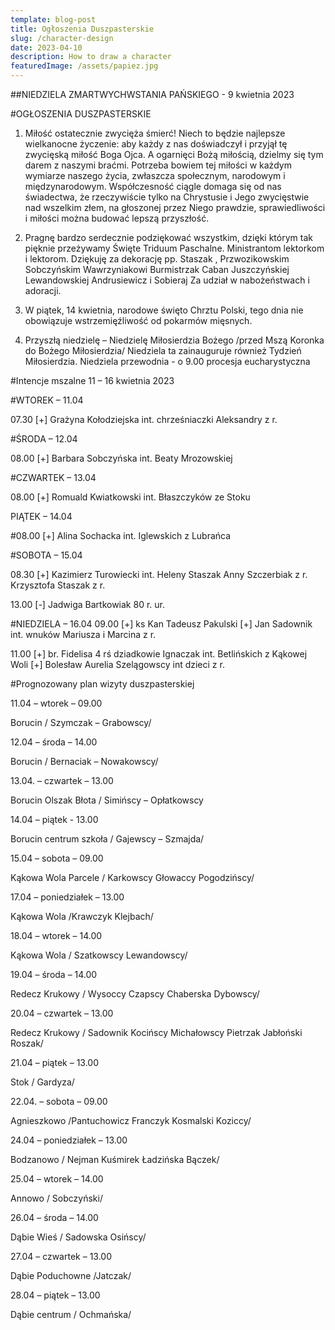 ```yaml
---
template: blog-post
title: Ogłoszenia Duszpasterskie
slug: /character-design
date: 2023-04-10
description: How to draw a character
featuredImage: /assets/papiez.jpg
---
```

##NIEDZIELA ZMARTWYCHWSTANIA PAŃSKIEGO   -  9 kwietnia 2023

#OGŁOSZENIA DUSZPASTERSKIE

1. Miłość ostatecznie zwycięża śmierć! Niech to będzie najlepsze wielkanocne życzenie: aby każdy z nas doświadczył i przyjął tę zwycięską miłość Boga Ojca. A ogarnięci Bożą miłością, dzielmy się tym darem z naszymi braćmi. Potrzeba bowiem tej miłości w każdym wymiarze naszego życia, zwłaszcza społecznym, narodowym i międzynarodowym. Współczesność ciągle domaga się od nas świadectwa, że rzeczywiście tylko na Chrystusie i Jego zwycięstwie nad wszelkim złem, na głoszonej przez Niego prawdzie, sprawiedliwości i miłości można budować lepszą przyszłość.

2. Pragnę bardzo serdecznie podziękować wszystkim, dzięki którym tak pięknie przeżywamy Święte Triduum Paschalne.  Ministrantom lektorkom i lektorom.
Dziękuję za dekorację  pp. Staszak , Przwozikowskim  Sobczyńskim   Wawrzyniakowi Burmistrzak Caban Juszczyńskiej Lewandowskiej Andrusiewicz  i Sobieraj Za udział w nabożeństwach i adoracji. 

3. W piątek, 14 kwietnia, narodowe święto Chrztu Polski, tego dnia nie obowiązuje wstrzemięźliwość od pokarmów mięsnych.

4. Przyszłą niedzielę – Niedzielę Miłosierdzia Bożego /przed Mszą Koronka do Bożego Miłosierdzia/ Niedziela ta zainauguruje również Tydzień Miłosierdzia. Niedziela przewodnia -  o 9.00 procesja eucharystyczna
 
#Intencje mszalne 11 – 16 kwietnia  2023

#WTOREK – 11.04

07.30 [+] Grażyna Kołodziejska int. chrześniaczki Aleksandry z r.

#ŚRODA – 12.04

08.00 [+] Barbara Sobczyńska int. Beaty Mrozowskiej

#CZWARTEK – 13.04

08.00 [+] Romuald Kwiatkowski int. Błaszczyków ze Stoku

PIĄTEK – 14.04

#08.00 [+] Alina Sochacka int. Iglewskich z Lubrańca

#SOBOTA – 15.04

08.30 [+] Kazimierz Turowiecki int. Heleny Staszak Anny Szczerbiak z r. Krzysztofa Staszak z r.

13.00 [-] Jadwiga Bartkowiak 80 r. ur.

#NIEDZIELA   – 16.04
09.00 [+] ks Kan Tadeusz Pakulski 
[+] Jan Sadownik int. wnuków Mariusza i Marcina z r. 

11.00 [+] br. Fidelisa 4 rś dziadkowie Ignaczak int. Betlińskich z Kąkowej Woli
[+] Bolesław Aurelia Szelągowscy int dzieci z r. 


#Prognozowany plan wizyty duszpasterskiej

11.04 – wtorek – 09.00

Borucin / Szymczak – Grabowscy/

12.04 – środa – 14.00

Borucin / Bernaciak – Nowakowscy/

13.04. – czwartek – 13.00

Borucin Olszak Błota / Simińscy – Opłatkowscy

14.04 – piątek  - 13.00

Borucin centrum szkoła / Gajewscy – Szmajda/

15.04 – sobota – 09.00 

Kąkowa Wola Parcele / Karkowscy Głowaccy Pogodzińscy/

17.04 – poniedziałek – 13.00 

Kąkowa Wola /Krawczyk Klejbach/

18.04 – wtorek – 14.00

Kąkowa Wola / Szatkowscy Lewandowscy/

19.04 – środa – 14.00

Redecz Krukowy / Wysoccy Czapscy Chaberska Dybowscy/

20.04 – czwartek – 13.00

Redecz Krukowy / Sadownik Kocińscy Michałowscy Pietrzak Jabłoński Roszak/

21.04 – piątek – 13.00

Stok / Gardyza/

22.04. – sobota – 09.00

Agnieszkowo /Pantuchowicz  Franczyk Kosmalski Koziccy/

24.04 – poniedziałek – 13.00

Bodzanowo / Nejman Kuśmirek Ładzińska Bączek/

25.04 – wtorek – 14.00

Annowo / Sobczyński/

26.04 – środa – 14.00

Dąbie Wieś / Sadowska Osińscy/

27.04 – czwartek – 13.00

Dąbie Poduchowne /Jatczak/

28.04 – piątek – 13.00

Dąbie centrum / Ochmańska/

